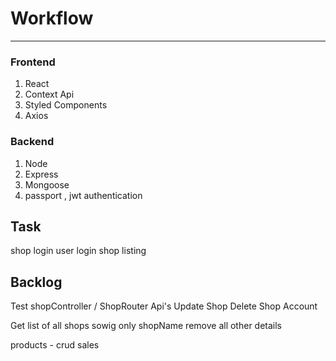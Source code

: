 # Workflow
------------


### Frontend
1. React
2. Context Api
3. Styled Components
4. Axios

### Backend
1. Node
2. Express
3. Mongoose
4. passport , jwt authentication



Task
---------------------- 
shop login
user login
shop listing







Backlog
---------------------- 
Test shopController / ShopRouter Api's
Update Shop
Delete Shop Account


<!-- Shop list -->
Get list of all shops sowig only shopName remove all other details



<!-- Shop Dashboard -->
products - crud
sales
